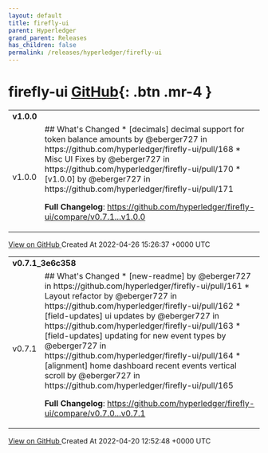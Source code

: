 ```yaml
---
layout: default
title: firefly-ui
parent: Hyperledger
grand_parent: Releases
has_children: false
permalink: /releases/hyperledger/firefly-ui
---
```


# firefly-ui <span class="fs-3 right-align">[GitHub](https://github.com/hyperledger/firefly-ui){: .btn .mr-4 }</span>


<div>
    <table>
        <tr>
            <td colspan="2">
                <b>
                    v1.0.0
                </b>
            </td>
        </tr>
        <tr>
            <td>
                <span class="chip">
                    v1.0.0
                </span>
            </td>
            <td>
                ## What's Changed
* [decimals] decimal support for token balance amounts by @eberger727 in https://github.com/hyperledger/firefly-ui/pull/168
* Misc UI Fixes by @eberger727 in https://github.com/hyperledger/firefly-ui/pull/170
* [v1.0.0] by @eberger727 in https://github.com/hyperledger/firefly-ui/pull/171


**Full Changelog**: https://github.com/hyperledger/firefly-ui/compare/v0.7.1...v1.0.0
            </td>
        </tr>
    </table>
    <a href="https://github.com/hyperledger/firefly-ui/releases/tag/v1.0.0" class=".btn">
        View on GitHub
    </a>
    <span class="right-align">
        Created At 2022-04-26 15:26:37 +0000 UTC
    </span>
</div>

<div>
    <table>
        <tr>
            <td colspan="2">
                <b>
                    v0.7.1_3e6c358
                </b>
            </td>
        </tr>
        <tr>
            <td>
                <span class="chip">
                    v0.7.1
                </span>
            </td>
            <td>
                ## What's Changed
* [new-readme] by @eberger727 in https://github.com/hyperledger/firefly-ui/pull/161
* Layout refactor by @eberger727 in https://github.com/hyperledger/firefly-ui/pull/162
* [field-updates] ui updates by @eberger727 in https://github.com/hyperledger/firefly-ui/pull/163
* [field-updates] updating for new event types by @eberger727 in https://github.com/hyperledger/firefly-ui/pull/164
* [alignment] home dashboard recent events vertical scroll by @eberger727 in https://github.com/hyperledger/firefly-ui/pull/165


**Full Changelog**: https://github.com/hyperledger/firefly-ui/compare/v0.7.0...v0.7.1
            </td>
        </tr>
    </table>
    <a href="https://github.com/hyperledger/firefly-ui/releases/tag/v0.7.1" class=".btn">
        View on GitHub
    </a>
    <span class="right-align">
        Created At 2022-04-20 12:52:48 +0000 UTC
    </span>
</div>

